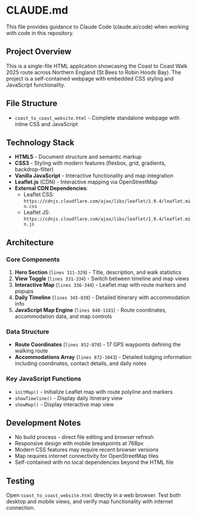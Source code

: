 # CLAUDE.md

This file provides guidance to Claude Code (claude.ai/code) when working with code in this repository.

## Project Overview

This is a single-file HTML application showcasing the Coast to Coast Walk 2025 route across Northern England (St Bees to Robin Hoods Bay). The project is a self-contained webpage with embedded CSS styling and JavaScript functionality.

## File Structure

- `coast_to_coast_website.html` - Complete standalone webpage with inline CSS and JavaScript

## Technology Stack

- **HTML5** - Document structure and semantic markup
- **CSS3** - Styling with modern features (flexbox, grid, gradients, backdrop-filter)
- **Vanilla JavaScript** - Interactive functionality and map integration
- **Leaflet.js** (CDN) - Interactive mapping via OpenStreetMap
- **External CDN Dependencies**:
  - Leaflet CSS: `https://cdnjs.cloudflare.com/ajax/libs/leaflet/1.9.4/leaflet.min.css`
  - Leaflet JS: `https://cdnjs.cloudflare.com/ajax/libs/leaflet/1.9.4/leaflet.min.js`

## Architecture

### Core Components

1. **Hero Section** (`lines 311-329`) - Title, description, and walk statistics
2. **View Toggle** (`lines 331-334`) - Switch between timeline and map views
3. **Interactive Map** (`lines 336-344`) - Leaflet map with route markers and popups
4. **Daily Timeline** (`lines 345-839`) - Detailed itinerary with accommodation info
5. **JavaScript Map Engine** (`lines 848-1181`) - Route coordinates, accommodation data, and map controls

### Data Structure

- **Route Coordinates** (`lines 852-870`) - 17 GPS waypoints defining the walking route
- **Accommodations Array** (`lines 872-1043`) - Detailed lodging information including coordinates, contact details, and daily notes

### Key JavaScript Functions

- `initMap()` - Initialize Leaflet map with route polyline and markers
- `showTimeline()` - Display daily itinerary view
- `showMap()` - Display interactive map view

## Development Notes

- No build process - direct file editing and browser refresh
- Responsive design with mobile breakpoints at 768px
- Modern CSS features may require recent browser versions
- Map requires internet connectivity for OpenStreetMap tiles
- Self-contained with no local dependencies beyond the HTML file

## Testing

Open `coast_to_coast_website.html` directly in a web browser. Test both desktop and mobile views, and verify map functionality with internet connection.
